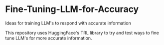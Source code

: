 # Fine-Tuning-LLM-for-Accuracy
Ideas for training LLM's to respond with accurate information

This repository uses HuggingFace's TRL library to try and test ways to fine tune LLM's for more accurate information.
